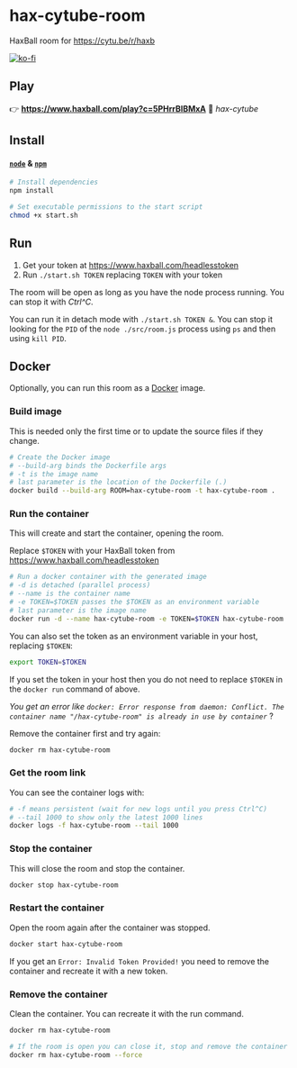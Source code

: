 # hax-cytube-room
HaxBall room for https://cytu.be/r/haxb

[![ko-fi](https://www.ko-fi.com/img/githubbutton_sm.svg)](https://ko-fi.com/carleslc)

## Play

👉 **https://www.haxball.com/play?c=5PHrrBIBMxA** 🔐 _hax-cytube_

## Install

#### **[`node`](https://nodejs.org/es/download/) & [`npm`](https://docs.npmjs.com/downloading-and-installing-node-js-and-npm)**

```sh
# Install dependencies
npm install

# Set executable permissions to the start script
chmod +x start.sh
```

## Run

1. Get your token at https://www.haxball.com/headlesstoken
2. Run `./start.sh TOKEN` replacing `TOKEN` with your token

The room will be open as long as you have the node process running.
You can stop it with _Ctrl^C_.

You can run it in detach mode with `./start.sh TOKEN &`.
You can stop it looking for the `PID` of the `node ./src/room.js` process using `ps` and then using `kill PID`.

## Docker

Optionally, you can run this room as a [Docker](https://www.docker.com/) image.

### Build image

This is needed only the first time or to update the source files if they change.

```sh
# Create the Docker image
# --build-arg binds the Dockerfile args
# -t is the image name
# last parameter is the location of the Dockerfile (.)
docker build --build-arg ROOM=hax-cytube-room -t hax-cytube-room .
```

### Run the container

This will create and start the container, opening the room.

Replace `$TOKEN` with your HaxBall token from https://www.haxball.com/headlesstoken

```sh
# Run a docker container with the generated image
# -d is detached (parallel process)
# --name is the container name
# -e TOKEN=$TOKEN passes the $TOKEN as an environment variable
# last parameter is the image name
docker run -d --name hax-cytube-room -e TOKEN=$TOKEN hax-cytube-room
```

You can also set the token as an environment variable in your host, replacing `$TOKEN`:

```sh
export TOKEN=$TOKEN
```

If you set the token in your host then you do not need to replace `$TOKEN` in the `docker run` command of above.

_You get an error like `docker: Error response from daemon: Conflict. The container name "/hax-cytube-room" is already in use by container`_ ?

Remove the container first and try again:

```sh
docker rm hax-cytube-room
```

### Get the room link

You can see the container logs with:

```sh
# -f means persistent (wait for new logs until you press Ctrl^C)
# --tail 1000 to show only the latest 1000 lines
docker logs -f hax-cytube-room --tail 1000
```

### Stop the container

This will close the room and stop the container.

```sh
docker stop hax-cytube-room
```

### Restart the container

Open the room again after the container was stopped.

```sh
docker start hax-cytube-room
```

If you get an `Error: Invalid Token Provided!` you need to remove the container and recreate it with a new token.

### Remove the container

Clean the container. You can recreate it with the run command.

```sh
docker rm hax-cytube-room

# If the room is open you can close it, stop and remove the container
docker rm hax-cytube-room --force
```
